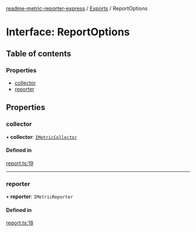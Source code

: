 [readme-metric-reporter-express](../README.md) / [Exports](../modules.md) / ReportOptions

# Interface: ReportOptions

## Table of contents

### Properties

- [collector](ReportOptions.md#collector)
- [reporter](ReportOptions.md#reporter)

## Properties

### collector

• **collector**: [`IMetricCollector`](IMetricCollector.md)

#### Defined in

[report.ts:19](https://github.com/igrek8/readme-metric-reporter-express/blob/dd84462/src/report.ts#L19)

___

### reporter

• **reporter**: `IMetricReporter`

#### Defined in

[report.ts:18](https://github.com/igrek8/readme-metric-reporter-express/blob/dd84462/src/report.ts#L18)
